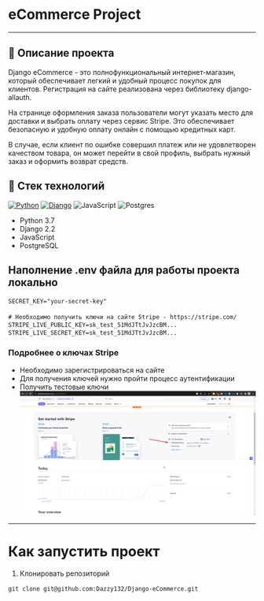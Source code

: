 # eCommerce Project 

----

## 📄 Описание проекта
Django eCommerce - это полнофункциональный интернет-магазин, который обеспечивает легкий и удобный процесс покупок для клиентов. Регистрация на сайте реализована через библиотеку django-allauth. 

На странице оформления заказа пользователи могут указать место для доставки и выбрать оплату через сервис Stripe. Это обеспечивает безопасную и удобную оплату онлайн с помощью кредитных карт.

В случае, если клиент по ошибке совершил платеж или не удовлетворен качеством товара, он может перейти в свой профиль, выбрать нужный заказ и оформить возврат средств.

## 🔧 Стек технологий
[![Python](https://img.shields.io/badge/python-3670A0?style=for-the-badge&logo=python&logoColor=ffdd54)](https://www.python.org)
[![Django](https://img.shields.io/badge/django-%23092E20.svg?style=for-the-badge&logo=django&logoColor=white)](https://www.djangoproject.com)
![JavaScript](https://img.shields.io/badge/javascript-%23323330.svg?style=for-the-badge&logo=javascript&logoColor=%23F7DF1E)
![Postgres](https://img.shields.io/badge/postgres-%23316192.svg?style=for-the-badge&logo=postgresql&logoColor=white)

- Python 3.7
- Django 2.2
- JavaScript
- PostgreSQL


## Наполнение .env файла для работы проекта локально
```dotenv
SECRET_KEY="your-secret-key"

# Необходимо получить ключи на сайте Stripe - https://stripe.com/
STRIPE_LIVE_PUBLIC_KEY=sk_test_51MdJTtJvJzcBM...
STRIPE_LIVE_SECRET_KEY=sk_test_51MdJTtJvJzcBM...
```

### Подробнее о ключах Stripe
- Необходимо зарегистрироваться на сайте
- Для получения ключей нужно пройти процесс аутентификации
- Получить тестовые ключи
![Stripe](readme_images/stripe.png)

-------------

# Как запустить проект

1) Клонировать репозиторий
```shell
git clone git@github.com:Dazzy132/Django-eCommerce.git
```

```shell

```

```shell

```

```shell

```

```shell

```

```shell

```
